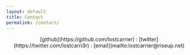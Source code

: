 ```yaml
---
layout: default
title: Contact
permalink: /contact/
---
```

<center>
[github](https://github.com/lostcarrier) 
 : 
[twitter](https://twitter.com/lostcarri3r) 
 : 
[email](mailto:lostcarrier@riseup.net)
</center>
